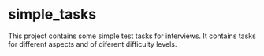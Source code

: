 # simple_tasks
This project contains some simple test tasks for interviews.
It contains tasks for different aspects and of diferent difficulty levels.

